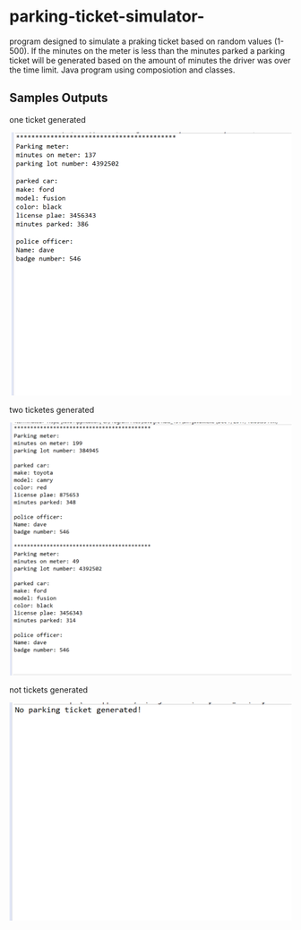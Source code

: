 # parking-ticket-simulator-

program designed to simulate a praking ticket based on random values (1-500). If the minutes on the meter is less than the minutes parked a parking ticket will be generated based on the amount of minutes the driver was over the time limit. Java program using composiotion and classes. 

## Samples Outputs 

one ticket generated 

![alt text](img/parkingTick1.png "One ticket genertated")


two ticketes generated 

![alt text](img/parkingTick2.png "Two ticket genertated")


not tickets generated 

![alt text](img/parkingTick.png "No ticket genertated")